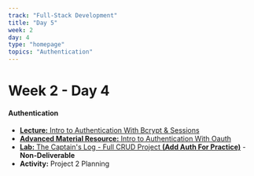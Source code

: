 ```yaml
---
track: "Full-Stack Development"
title: "Day 5"
week: 2
day: 4
type: "homepage"
topics: "Authentication"
---
```



# Week 2 - Day 4

#### Authentication

- [**Lecture:** Intro to Authentication With Bcrypt & Sessions](/full-stack-development/week-2/day-4/lecture-materials/authentication-with-bcrypt-and-sessions/)
- [**Advanced Material Resource:** Intro to Authentication With Oauth](/full-stack-development/week-2/day-4/lecture-materials/authentication-with-oauth/)
- [**Lab:** The Captain's Log - Full CRUD Project **(Add Auth For Practice)**](/full-stack-development/week-2/day-2/labs/the-captains-log) - **Non-Deliverable**
- **Activity:** Project 2 Planning
